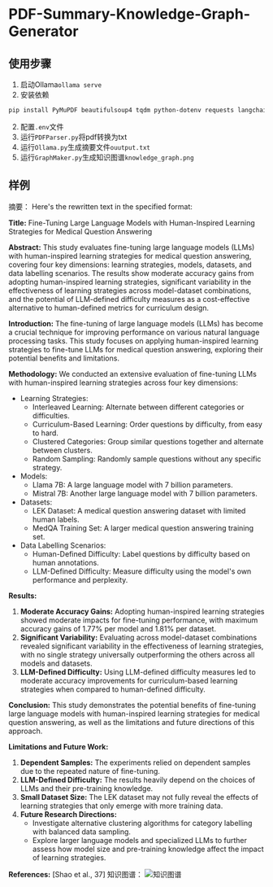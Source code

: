 # PDF-Summary-Knowledge-Graph-Generator

## 使用步骤

1. 启动Ollama`ollama serve`
2. 安装依赖

```bash
pip install PyMuPDF beautifulsoup4 tqdm python-dotenv requests langchain langchain-community graphviz knowledge-graph-maker
```

2. 配置`.env`文件
3. 运行`PDFParser.py`将pdf转换为txt
4. 运行`Ollama.py`生成摘要文件`ouutput.txt`
5. 运行`GraphMaker.py`生成知识图谱`knowledge_graph.png`

## 样例

摘要：
Here's the rewritten text in the specified format:

**Title:** Fine-Tuning Large Language Models with Human-Inspired Learning Strategies for Medical Question Answering

**Abstract:**
This study evaluates fine-tuning large language models (LLMs) with human-inspired learning strategies for medical question answering, covering four key dimensions: learning strategies, models, datasets, and data labelling scenarios. The results show moderate accuracy gains from adopting human-inspired learning strategies, significant variability in the effectiveness of learning strategies across model-dataset combinations, and the potential of LLM-defined difficulty measures as a cost-effective alternative to human-defined metrics for curriculum design.

**Introduction:**
The fine-tuning of large language models (LLMs) has become a crucial technique for improving performance on various natural language processing tasks. This study focuses on applying human-inspired learning strategies to fine-tune LLMs for medical question answering, exploring their potential benefits and limitations.

**Methodology:**
We conducted an extensive evaluation of fine-tuning LLMs with human-inspired learning strategies across four key dimensions:

*   Learning Strategies:
    *   Interleaved Learning: Alternate between different categories or difficulties.
    *   Curriculum-Based Learning: Order questions by difficulty, from easy to hard.
    *   Clustered Categories: Group similar questions together and alternate between clusters.
    *   Random Sampling: Randomly sample questions without any specific strategy.
*   Models:
    *   Llama 7B: A large language model with 7 billion parameters.
    *   Mistral 7B: Another large language model with 7 billion parameters.
*   Datasets:
    *   LEK Dataset: A medical question answering dataset with limited human labels.
    *   MedQA Training Set: A larger medical question answering training set.
*   Data Labelling Scenarios:
    *   Human-Defined Difficulty: Label questions by difficulty based on human annotations.
    *   LLM-Defined Difficulty: Measure difficulty using the model's own performance and perplexity.

**Results:**

1.  **Moderate Accuracy Gains:** Adopting human-inspired learning strategies showed moderate impacts for fine-tuning performance, with maximum accuracy gains of 1.77% per model and 1.81% per dataset.
2.  **Significant Variability:** Evaluating across model-dataset combinations revealed significant variability in the effectiveness of learning strategies, with no single strategy universally outperforming the others across all models and datasets.
3.  **LLM-Defined Difficulty:** Using LLM-defined difficulty measures led to moderate accuracy improvements for curriculum-based learning strategies when compared to human-defined difficulty.

**Conclusion:**
This study demonstrates the potential benefits of fine-tuning large language models with human-inspired learning strategies for medical question answering, as well as the limitations and future directions of this approach.

**Limitations and Future Work:**

1.  **Dependent Samples:** The experiments relied on dependent samples due to the repeated nature of fine-tuning.
2.  **LLM-Defined Difficulty:** The results heavily depend on the choices of LLMs and their pre-training knowledge.
3.  **Small Dataset Size:** The LEK dataset may not fully reveal the effects of learning strategies that only emerge with more training data.
4.  **Future Research Directions:**
    *   Investigate alternative clustering algorithms for category labelling with balanced data sampling.
    *   Explore larger language models and specialized LLMs to further assess how model size and pre-training knowledge affect the impact of learning strategies.

**References:** [Shao et al., 37]
知识图谱：
![知识图谱](https://i.ibb.co/mCHFjpP/knowledge-graph.png")